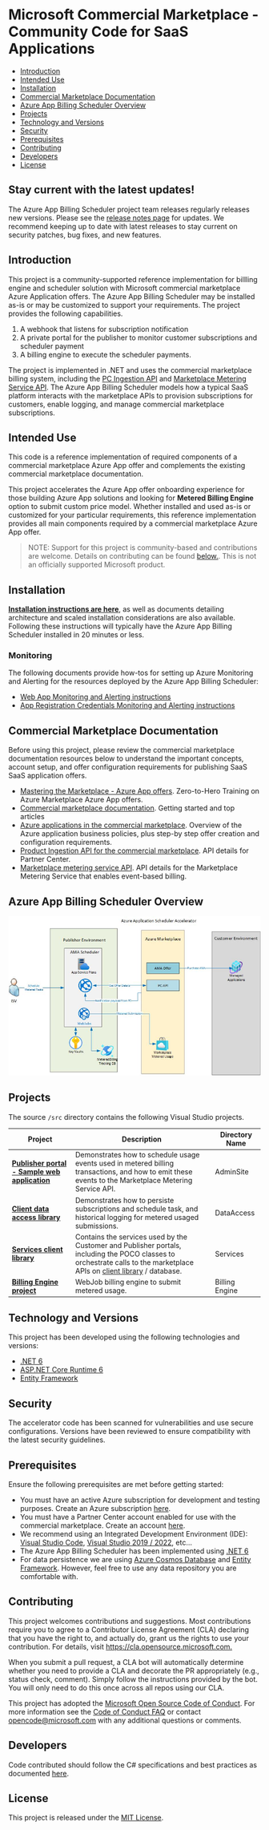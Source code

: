 # Microsoft Commercial Marketplace - Community Code for SaaS Applications

<!-- no toc -->
- [Introduction](#introduction)
- [Intended Use](#intended-use)
- [Installation](#installation)
- [Commercial Marketplace Documentation](#commercial-marketplace-documentation)
- [Azure App Billing Scheduler Overview](#azure-app-billing-scheduler-overview)
- [Projects](#projects)
- [Technology and Versions](#technology-and-versions)
- [Security](#security)
- [Prerequisites](#prerequisites)
- [Contributing](#contributing)
- [Developers](#developers)
- [License](#license)


## Stay current with the latest updates!

The Azure App Billing Scheduler project team releases regularly releases new versions. Please see the [release notes page](https://github.com/microsoft/azure-app-billing-scheduler/releases) for updates. We recommend keeping up to date with latest releases to stay current on security patches, bug fixes, and new features.

## Introduction

This project is a community-supported reference implementation for billling engine and scheduler solution with Microsoft commercial marketplace Azure Application offers. The Azure App Billing Scheduler may be installed as-is or may be customized to support your requirements. The project provides the following capabilities.


1. A webhook that listens for subscription notification
2. A private portal for the publisher to monitor customer subscriptions and scheduler payment
3. A billing engine to execute the scheduler payments.


The project is implemented in .NET and uses the commercial marketplace billing system, including the [PC Ingestion API](https://learn.microsoft.com/en-us/partner-center/marketplace/product-ingestion-api) and [Marketplace Metering Service API](https://docs.microsoft.com/en-us/azure/marketplace/partner-center-portal/marketplace-metering-service-apis). The Azure App Billing Scheduler models how a typical SaaS platform interacts with the marketplace APIs to provision subscriptions for customers, enable logging, and manage commercial marketplace subscriptions.

## Intended Use

This code is a reference implementation of required components of a commercial marketplace Azure App offer and complements the existing commercial marketplace documentation.

This project accelerates the Azure App offer onboarding experience for those building Azure App solutions and looking for **Metered Billing Engine** option to submit custom price model. Whether installed and used as-is or customized for your particular requirements, this reference implementation provides all main components required by a commercial marketplace Azure App offer.

> NOTE: Support for this project is community-based and contributions are welcome. Details on contributing can be found [below.](https://github.com/microsoft/azure-app-billing-scheduler#contributing). This is not an officially supported Microsoft product.

## Installation

**[Installation instructions are here](./docs/Installation-Instructions.md)**, as well as documents detailing architecture and scaled installation considerations are also available. Following these instructions will typically have the Azure App Billing Scheduler installed in 20 minutes or less.

### Monitoring

The following documents provide how-tos for setting up Azure Monitoring and Alerting for the resources deployed by the Azure App Billing Scheduler:

- [Web App Monitoring and Alerting instructions](./docs/WebApp-Monitoring.md)
- [App Registration Credentials Monitoring and Alerting instructions](./docs/WebApp-Monitoring.md)

## Commercial Marketplace Documentation

Before using this project, please review the commercial marketplace documentation resources below to understand the important concepts, account setup, and offer configuration requirements for publishing SaaS SaaS application offers.

- [Mastering the Marketplace - Azure App offers](https://aka.ms/MasteringTheMarketplace/ama). Zero-to-Hero Training on Azure Marketplace Azure App offers.
- [Commercial marketplace documentation](https://docs.microsoft.com/azure/marketplace/). Getting started and top articles
- [Azure applications in the commercial marketplace](https://learn.microsoft.com/en-us/partner-center/marketplace/azure-app-offer-setup). Overview of the Azure application business policies, plus step-by step offer creation and configuration requirements.
- [Product Ingestion API for the commercial marketplace](https://learn.microsoft.com/en-us/partner-center/marketplace/product-ingestion-api). API details for Partner Center.
- [Marketplace metering service API](https://docs.microsoft.com/azure/marketplace/partner-center-portal/marketplace-metering-service-apis). API details for the Marketplace Metering Service that enables event-based billing.

## Azure App Billing Scheduler Overview

![App Diagram](./docs/images/ama.jpg)

## Projects

The source `/src` directory contains the following Visual Studio projects.

| Project | Description | Directory Name |
| --- | --- | --- |
| [**Publisher portal - Sample web application**](./src/AdminSite) | Demonstrates how to schedule usage events used in metered billing transactions, and how to emit these events to the Marketplace Metering Service API. |AdminSite|
| [**Client data access library**](./src/DataAccess) | Demonstrates how to persiste subscriptions and schedule task, and historical logging for metered usaged submissions. |DataAccess |
| [**Services client library**](./src/Services) | Contains the services used by the Customer and Publisher portals, including the POCO classes to orchestrate calls to the marketplace APIs on [client library](https://github.com/microsoft/commercial-marketplace-client-dotnet) / database.|Services |
| [**Billing Engine project**](./src/MeteredTriggerJob) | WebJob billing engine to submit metered usage. | Billing Engine |

## Technology and Versions

This project has been developed using the following technologies and versions:

- [.NET 6](https://dotnet.microsoft.com/en-us/download/dotnet/6.0)
- [ASP.NET Core Runtime 6](https://dotnet.microsoft.com/en-us/download/dotnet/6.0)
- [Entity Framework](https://docs.microsoft.com/ef/)

## Security

The accelerator code has been scanned for vulnerabilities and use secure configurations. Versions have been reviewed to ensure compatibility with the latest security guidelines.

## Prerequisites

Ensure the following prerequisites are met before getting started:

- You must have an active Azure subscription for development and testing purposes. Create an Azure subscription [here](https://azure.microsoft.com/free/).
- You must have a Partner Center account enabled for use with the commercial marketplace. Create an account [here](https://docs.microsoft.com/azure/marketplace/partner-center-portal/create-account).
- We recommend using an Integrated Development Environment (IDE):  [Visual Studio Code](https://code.visualstudio.com/),  [Visual Studio 2019 / 2022](https://visualstudio.microsoft.com/thank-you-downloading-visual-studio/?sku=Community&rel=16#), etc...
- The Azure App Billing Scheduler has been implemented using [.NET 6](https://dotnet.microsoft.com/en-us/download/dotnet/6.0)
- For data persistence we are using [Azure Cosmos Database](https://learn.microsoft.com/en-us/azure/cosmos-db/introduction) and [Entity Framework](https://docs.microsoft.com/ef/). However, feel free to use any data repository you are comfortable with.  

## Contributing

This project welcomes contributions and suggestions.  Most contributions require you to agree to a
Contributor License Agreement (CLA) declaring that you have the right to, and actually do, grant us
the rights to use your contribution. For details, visit <https://cla.opensource.microsoft.com.>

When you submit a pull request, a CLA bot will automatically determine whether you need to provide
a CLA and decorate the PR appropriately (e.g., status check, comment). Simply follow the instructions
provided by the bot. You will only need to do this once across all repos using our CLA.

This project has adopted the [Microsoft Open Source Code of Conduct](https://opensource.microsoft.com/codeofconduct/).
For more information see the [Code of Conduct FAQ](https://opensource.microsoft.com/codeofconduct/faq/) or
contact [opencode@microsoft.com](mailto:opencode@microsoft.com) with any additional questions or comments.

## Developers

Code contributed should follow the C# specifications and best practices as documented [here](https://docs.microsoft.com/en-us/dotnet/csharp/programming-guide/inside-a-program/coding-conventions).

## License

This project is released under the [MIT License](LICENSE).
